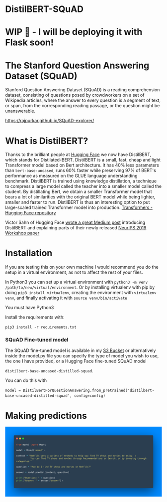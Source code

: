 # DistilBERT-SQuAD

# WIP 🚧 - I will be deploying it with Flask soon!

# The Stanford Question Answering Dataset (SQuAD)

Stanford Question Answering Dataset (SQuAD) is a reading comprehension dataset, consisting of questions posed by crowdworkers on a set of Wikipedia articles, where the answer to every question is a segment of text, or span, from the corresponding reading passage, or the question might be unanswerable.

https://rajpurkar.github.io/SQuAD-explorer/

# What is DistilBERT?

Thanks to the brilliant people at [Hugging Face](https://huggingface.co/) we now have DistilBERT, which stands for Distilated-BERT. DistilBERT is a small, fast, cheap and light Transformer model based on Bert architecture. It has 40% less parameters than `bert-base-uncased`, runs 60% faster while preserving 97% of BERT's performance as measured on the GLUE language understanding benchmark. DistilBERT is trained using knowledge distillation, a technique to compress a large model called the teacher into a smaller model called the student. By distillating Bert, we obtain a smaller Transformer model that bears a lot of similarities with the original BERT model while being lighter, smaller and faster to run. DistilBERT is thus an interesting option to put large-scaled trained Transformer model into production. [Transformers - Hugging Face repository](https://github.com/huggingface/transformers)

Victor Sahn of Hugging Face [wrote a great Medium post](https://medium.com/huggingface/distilbert-8cf3380435b5) introducing DistilBERT and explaining parts of their newly released [NeurIPS 2019 Workshop paper](https://arxiv.org/abs/1910.01108)

# Installation

If you are testing this on your own machine I would recommend you do the setup in a virtual environment, as not to affect the rest of your files. 

In Python3 you can set up a virtual environment with `python3 -m venv /path/to/new/virtual/environment`. Or by installing virtualenv with pip by doing `pip3 install virtualenv`, creating the environment with `virtualenv venv`, and finally activating it with `source venv/bin/activate`

You must have Python3

Install the requirements with:

`pip3 install -r requirements.txt`

### SQuAD Fine-tuned model 

The SQuAD fine-tuned model is available in my [S3 Bucket](https://distilbert-finetuned-model.s3.eu-west-2.amazonaws.com/pytorch_model.bin) or alternatively inside the model.py file you can specify the type of model you wish to use, the one I have provided, or a Hugging Face fine-tuned SQuAD model

`distilbert-base-uncased-distilled-squad`. 

You can do this with 

`model = DistilBertForQuestionAnswering.from_pretrained('distilbert-base-uncased-distilled-squad', config=config)`

# Making predictions

![alt text](images/carbon.png)
